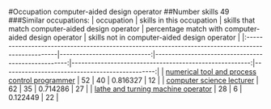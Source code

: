 #Occupation computer-aided design operator
##Number skills 49
###Similar occupations:
| occupation                                                                                        |   skills in this occupation |   skills that match computer-aided design operator |   percentage match with computer-aided design operator |   skills not in computer-aided design operator |
|:--------------------------------------------------------------------------------------------------|----------------------------:|---------------------------------------------------:|-------------------------------------------------------:|-----------------------------------------------:|
| [numerical tool and process control programmer](numerical_tool_and_process_control_programmer.md) |                          52 |                                                 40 |                                               0.816327 |                                             12 |
| [computer science lecturer](computer_science_lecturer.md)                                         |                          62 |                                                 35 |                                               0.714286 |                                             27 |
| [lathe and turning machine operator](lathe_and_turning_machine_operator.md)                       |                          28 |                                                  6 |                                               0.122449 |                                             22 |
